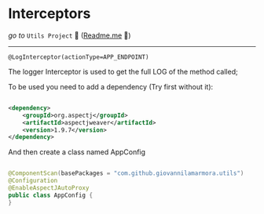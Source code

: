 # Interceptors

_go to_ `Utils Project` 🚀 ([Readme.me](../../../../../../../../README.md) 📄)

<hr>

```
@LogInterceptor(actionType=APP_ENDPOINT)
```

The logger Interceptor is used to get the full LOG of the method called;

To be used you need to add a dependency (Try first without it):

```xml

<dependency>
    <groupId>org.aspectj</groupId>
    <artifactId>aspectjweaver</artifactId>
    <version>1.9.7</version>
</dependency>
```

And then create a class named AppConfig

```java

@ComponentScan(basePackages = "com.github.giovannilamarmora.utils")
@Configuration
@EnableAspectJAutoProxy
public class AppConfig {
}
```
